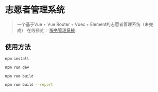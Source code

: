 # 志愿者管理系统

> 一个基于Vue + Vue Router + Vuex + Element的志愿者管理系统（未完成）
> 在线预览： [服务管理系统](https://stevending1st.github.io/volunteer_cms/dist/#/)

## 使用方法

``` bash
npm install

npm run dev

npm run build

npm run build --report
```

